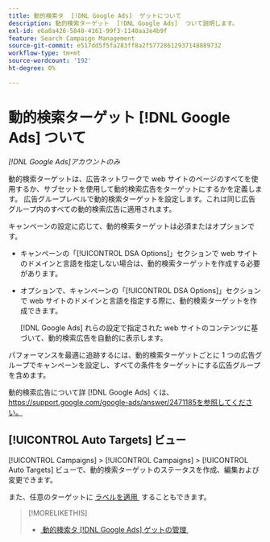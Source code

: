 ```yaml
---
title: 動的検索タ  [!DNL Google Ads]  ゲットについて
description: 動的検索ターゲット  [!DNL Google Ads]  ついて説明します。
exl-id: e6a8a426-5848-4161-99f3-1140aa3e4b9f
feature: Search Campaign Management
source-git-commit: e517dd5f5fa283ff8a2f57728612937148889732
workflow-type: tm+mt
source-wordcount: '192'
ht-degree: 0%

---
```


# 動的検索ターゲット [!DNL Google Ads] ついて

*[!DNL Google Ads]アカウントのみ*

動的検索ターゲットは、広告ネットワークで web サイトのページのすべてを使用するか、サブセットを使用して動的検索広告をターゲットにするかを定義します。 広告グループレベルで動的検索ターゲットを設定します。これは同じ広告グループ内のすべての動的検索広告に適用されます。

キャンペーンの設定に応じて、動的検索ターゲットは必須またはオプションです。

* キャンペーンの「[!UICONTROL DSA Options]」セクションで web サイトのドメインと言語を指定しない場合は、動的検索ターゲットを作成する必要があります。

* オプションで、キャンペーンの「[!UICONTROL DSA Options]」セクションで web サイトのドメインと言語を指定する際に、動的検索ターゲットを作成できます。

  [!DNL Google Ads] れらの設定で指定された web サイトのコンテンツに基づいて、動的検索広告を自動的に表示します。

パフォーマンスを最適に追跡するには、動的検索ターゲットごとに 1 つの広告グループでキャンペーンを設定し、すべての条件をターゲットにする広告グループを含めます。

動的検索広告について詳 [!DNL Google Ads] くは、https://support.google.com/google-ads/answer/2471185を参照してください。

## [!UICONTROL Auto Targets] ビュー

[!UICONTROL Campaigns] > [!UICONTROL Campaigns] > [!UICONTROL Auto Targets] ビューで、動的検索ターゲットのステータスを作成、編集および変更できます。

また、任意のターゲットに [&#x200B; ラベルを適用 &#x200B;](/help/search-social-commerce/campaign-management/label-classifications/classification-values-assign-campaign-management.md) することもできます。

>[!MORELIKETHIS]
>
>* [&#x200B; 動的検索タ  [!DNL Google Ads]  ゲットの管理 &#x200B;](dynamic-search-target-manage.md)
